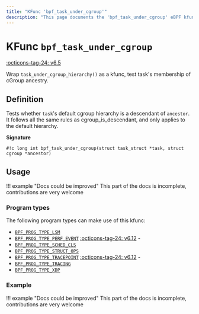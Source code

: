 ```yaml
---
title: "KFunc 'bpf_task_under_cgroup'"
description: "This page documents the 'bpf_task_under_cgroup' eBPF kfunc, including its definition, usage, program types that can use it, and examples."
---
```

# KFunc `bpf_task_under_cgroup`

<!-- [FEATURE_TAG](bpf_task_under_cgroup) -->
[:octicons-tag-24: v6.5](https://github.com/torvalds/linux/commit/b5ad4cdc46c7d6e7f8d2c9e24b6c9a1edec95154)
<!-- [/FEATURE_TAG] -->

Wrap `task_under_cgroup_hierarchy()` as a kfunc, test task's membership of cGroup ancestry.

## Definition

Tests whether `task`'s default cgroup hierarchy is a descendant of `ancestor`. It follows all the same rules as cgroup_is_descendant, and only applies to the default hierarchy.

**Signature**

<!-- [KFUNC_DEF] -->
`#!c long int bpf_task_under_cgroup(struct task_struct *task, struct cgroup *ancestor)`
<!-- [/KFUNC_DEF] -->

## Usage

!!! example "Docs could be improved"
    This part of the docs is incomplete, contributions are very welcome

### Program types

The following program types can make use of this kfunc:

<!-- [KFUNC_PROG_REF] -->
- [`BPF_PROG_TYPE_LSM`](../program-type/BPF_PROG_TYPE_LSM.md)
- [`BPF_PROG_TYPE_PERF_EVENT`](../program-type/BPF_PROG_TYPE_PERF_EVENT.md) [:octicons-tag-24: v6.12](https://github.com/torvalds/linux/commit/bc638d8cb5be813d4eeb9f63cce52caaa18f3960) - 
- [`BPF_PROG_TYPE_SCHED_CLS`](../program-type/BPF_PROG_TYPE_SCHED_CLS.md)
- [`BPF_PROG_TYPE_STRUCT_OPS`](../program-type/BPF_PROG_TYPE_STRUCT_OPS.md)
- [`BPF_PROG_TYPE_TRACEPOINT`](../program-type/BPF_PROG_TYPE_TRACEPOINT.md) [:octicons-tag-24: v6.12](https://github.com/torvalds/linux/commit/bc638d8cb5be813d4eeb9f63cce52caaa18f3960) - 
- [`BPF_PROG_TYPE_TRACING`](../program-type/BPF_PROG_TYPE_TRACING.md)
- [`BPF_PROG_TYPE_XDP`](../program-type/BPF_PROG_TYPE_XDP.md)
<!-- [/KFUNC_PROG_REF] -->

### Example

!!! example "Docs could be improved"
    This part of the docs is incomplete, contributions are very welcome

